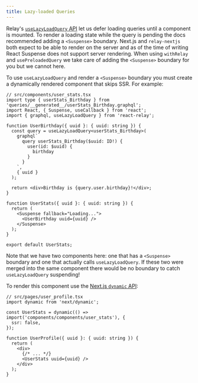 ```yaml
---
title: Lazy-loaded Queries
---
```


Relay's
[`useLazyLoadQuery` API](https://relay.dev/docs/api-reference/use-lazy-load-query/)
let us defer loading queries until a component is mounted. To render a loading
state while the query is pending the docs recommended adding a `<Suspense>`
boundary. Next.js and `relay-nextjs` both expect to be able to render on the
server and as of the time of writing React Suspense does not support server
rendering. When using `withRelay` and `usePreloadedQuery` we take care of adding
the `<Suspense>` boundary for you but we cannot here.

To use `useLazyLoadQuery` and render a `<Suspense>` boundary you must create a
dynamically rendered component that skips SSR. For example:

```tsx
// src/components/user_stats.tsx
import type { userStats_Birthday } from 'queries/__generated__/userStats_Birthday.graphql';
import React, { Suspense, useCallback } from 'react';
import { graphql, useLazyLoadQuery } from 'react-relay';

function UserBirthday({ uuid }: { uuid: string }) {
  const query = useLazyLoadQuery<userStats_Birthday>(
    graphql`
      query userStats_Birthday($uuid: ID!) {
        user(id: $uuid) {
          birthday
        }
      }
    `,
    { uuid }
  );

  return <div>Birthday is {query.user.birthday}!</div>;
}

function UserStats({ uuid }: { uuid: string }) {
  return (
    <Suspense fallback="Loading...">
      <UserBirthday uuid={uuid} />
    </Suspense>
  );
}

export default UserStats;
```

Note that we have two components here: one that has a `<Suspense>` boundary and
one that actually calls `useLazyLoadQuery`. If these two were merged into the
same component there would be no boundary to catch `useLazyLoadQuery`
suspending!

To render this component use the
[Next.js `dynamic` API](https://nextjs.org/docs/advanced-features/dynamic-import):

```tsx
// src/pages/user_profile.tsx
import dynamic from 'next/dynamic';

const UserStats = dynamic(() => import('components/components/user_stats'), {
  ssr: false,
});

function UserProfile({ uuid }: { uuid: string }) {
  return (
    <div>
      {/* ... */}
      <UserStats uuid={uuid} />
    </div>
  );
}
```
